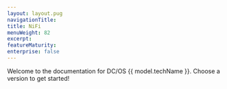 ```yaml
---
layout: layout.pug
navigationTitle:
title: NiFi
menuWeight: 82
excerpt:
featureMaturity:
enterprise: false
---
```


Welcome to the documentation for DC/OS {{ model.techName }}. Choose a version to get started!
